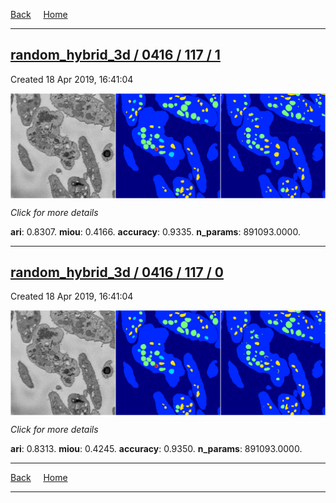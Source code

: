 
[Back](..)&nbsp;&nbsp;&nbsp;&nbsp;&nbsp;[Home](https://leapmanlab.github.io/snapshots)

---

<div class="summary"><a href="1"><h2>random_hybrid_3d / 0416 / 117 / 1</h2></a><p>Created 18 Apr 2019, 16:41:04
</p><a href="1"><img src="1/media/summary.png" align="center"></a><p>
<i>Click for more details</i>
</p></div>

**ari**: 0.8307. **miou**: 0.4166. **accuracy**: 0.9335. **n_params**: 891093.0000. 

---

<div class="summary"><a href="0"><h2>random_hybrid_3d / 0416 / 117 / 0</h2></a><p>Created 18 Apr 2019, 16:41:04
</p><a href="0"><img src="0/media/summary.png" align="center"></a><p>
<i>Click for more details</i>
</p></div>

**ari**: 0.8313. **miou**: 0.4245. **accuracy**: 0.9350. **n_params**: 891093.0000. 

---

[Back](..)&nbsp;&nbsp;&nbsp;&nbsp;&nbsp;[Home](https://leapmanlab.github.io/snapshots)

---